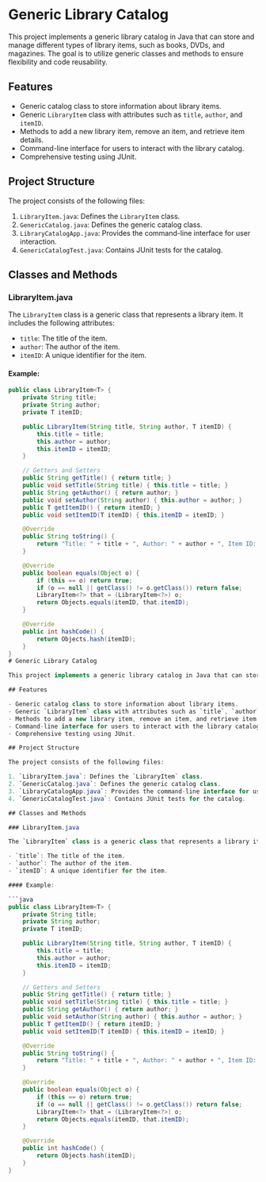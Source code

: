 # Generic Library Catalog

This project implements a generic library catalog in Java that can store and manage different types of library items, such as books, DVDs, and magazines. The goal is to utilize generic classes and methods to ensure flexibility and code reusability.

## Features

- Generic catalog class to store information about library items.
- Generic `LibraryItem` class with attributes such as `title`, `author`, and `itemID`.
- Methods to add a new library item, remove an item, and retrieve item details.
- Command-line interface for users to interact with the library catalog.
- Comprehensive testing using JUnit.

## Project Structure

The project consists of the following files:

1. `LibraryItem.java`: Defines the `LibraryItem` class.
2. `GenericCatalog.java`: Defines the generic catalog class.
3. `LibraryCatalogApp.java`: Provides the command-line interface for user interaction.
4. `GenericCatalogTest.java`: Contains JUnit tests for the catalog.

## Classes and Methods

### LibraryItem.java

The `LibraryItem` class is a generic class that represents a library item. It includes the following attributes:

- `title`: The title of the item.
- `author`: The author of the item.
- `itemID`: A unique identifier for the item.

#### Example:

```java
public class LibraryItem<T> {
    private String title;
    private String author;
    private T itemID;

    public LibraryItem(String title, String author, T itemID) {
        this.title = title;
        this.author = author;
        this.itemID = itemID;
    }

    // Getters and Setters
    public String getTitle() { return title; }
    public void setTitle(String title) { this.title = title; }
    public String getAuthor() { return author; }
    public void setAuthor(String author) { this.author = author; }
    public T getItemID() { return itemID; }
    public void setItemID(T itemID) { this.itemID = itemID; }

    @Override
    public String toString() {
        return "Title: " + title + ", Author: " + author + ", Item ID: " + itemID;
    }

    @Override
    public boolean equals(Object o) {
        if (this == o) return true;
        if (o == null || getClass() != o.getClass()) return false;
        LibraryItem<?> that = (LibraryItem<?>) o;
        return Objects.equals(itemID, that.itemID);
    }

    @Override
    public int hashCode() {
        return Objects.hash(itemID);
    }
}
# Generic Library Catalog

This project implements a generic library catalog in Java that can store and manage different types of library items, such as books, DVDs, and magazines. The goal is to utilize generic classes and methods to ensure flexibility and code reusability.

## Features

- Generic catalog class to store information about library items.
- Generic `LibraryItem` class with attributes such as `title`, `author`, and `itemID`.
- Methods to add a new library item, remove an item, and retrieve item details.
- Command-line interface for users to interact with the library catalog.
- Comprehensive testing using JUnit.

## Project Structure

The project consists of the following files:

1. `LibraryItem.java`: Defines the `LibraryItem` class.
2. `GenericCatalog.java`: Defines the generic catalog class.
3. `LibraryCatalogApp.java`: Provides the command-line interface for user interaction.
4. `GenericCatalogTest.java`: Contains JUnit tests for the catalog.

## Classes and Methods

### LibraryItem.java

The `LibraryItem` class is a generic class that represents a library item. It includes the following attributes:

- `title`: The title of the item.
- `author`: The author of the item.
- `itemID`: A unique identifier for the item.

#### Example:

```java
public class LibraryItem<T> {
    private String title;
    private String author;
    private T itemID;

    public LibraryItem(String title, String author, T itemID) {
        this.title = title;
        this.author = author;
        this.itemID = itemID;
    }

    // Getters and Setters
    public String getTitle() { return title; }
    public void setTitle(String title) { this.title = title; }
    public String getAuthor() { return author; }
    public void setAuthor(String author) { this.author = author; }
    public T getItemID() { return itemID; }
    public void setItemID(T itemID) { this.itemID = itemID; }

    @Override
    public String toString() {
        return "Title: " + title + ", Author: " + author + ", Item ID: " + itemID;
    }

    @Override
    public boolean equals(Object o) {
        if (this == o) return true;
        if (o == null || getClass() != o.getClass()) return false;
        LibraryItem<?> that = (LibraryItem<?>) o;
        return Objects.equals(itemID, that.itemID);
    }

    @Override
    public int hashCode() {
        return Objects.hash(itemID);
    }
}
